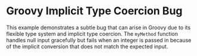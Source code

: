 # Groovy Implicit Type Coercion Bug

This example demonstrates a subtle bug that can arise in Groovy due to its flexible type system and implicit type coercion. The `myMethod` function handles null input gracefully but fails when an integer is passed in because of the implicit conversion that does not match the expected input.